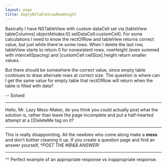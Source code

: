 ```yaml
---
layout: page
title: EmptyNSTableViewRowHeight
---
```


Basically I have NSTableView with custom dataCell set via     [tableView tableColumns] objectAtIndex:0] setDataCell:customCell]. For some calculations I need to know the     rectOfRow and tableView returns correct value, but just while there're some rows. When I delete the last row, tableView starts to return 0 for nonexistent rows.     rowHeight (even summed with     intercellSpacing) and     [customCell cellSize].height return smaller values.

But there should be somewhere the correct value, since empty table continues to draw alternate rows at correct size. The question is where can I get the same value for empty table that rectOfRow will return when the table is filled with data?

-- Solved

----

Hello, Mr. Lazy Mess-Maker, do you think you could actually post what the solution is, rather than leave the page incomplete and put a half-hearted attempt at a [[DeleteMe tag on it?

----

This is really disappointing. All the newbies who come along make a **mess** and don't bother cleaning it up. If you create a question page and find an answer yourself, **POST THE *#@&$ ANSWER!**

----

^^ Perfect example of an appropriate response vs inappropriate response.

